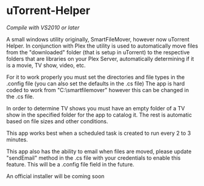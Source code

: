 # uTorrent-Helper
*Compile with VS2010 or later*

A small windows utility originally, SmartFileMover, however now uTorrent Helper. In conjunction with Plex the utility is used to automatically move files from the "downloaded" folder (that is setup in uTorrent) to the respective folders that are libraries on your Plex Server, automatically determining if it is a movie, TV show, video, etc.

For it to work properly you must set the directories and file types in the .config file (you can also set the defaults in the .cs file) The app is hard coded to work from "C:\smartfilemover\" however this can be changed in the .cs file.

In order to determine TV shows you must have an empty folder of a TV show in the specified folder for the app to catalog it. The rest is automatic based on file sizes and other conditions.

This app works best when a scheduled task is created to run every 2 to 3 minutes.

This app also has the ability to email when files are moved, please update "sendEmail" method in the .cs file with your credentials to enable this feature. This will be a .config file field in the future.

An official installer will be coming soon
